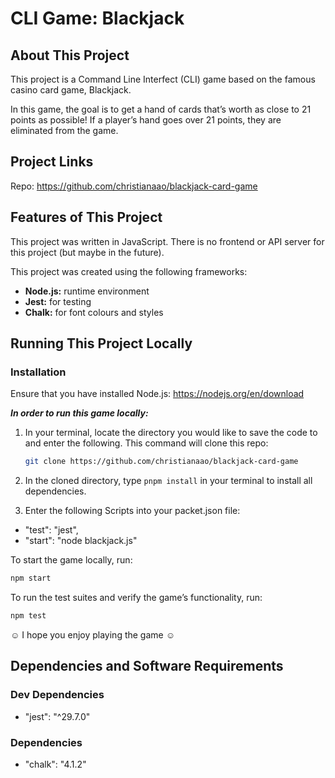 # CLI Game: Blackjack

## About This Project

This project is a Command Line Interfect (CLI) game based on the famous casino card game, Blackjack.

In this game, the goal is to get a hand of cards that’s worth as close to 21 points as possible! If a player’s hand goes over 21 points, they are eliminated from the game. 

## Project Links
Repo: https://github.com/christianaao/blackjack-card-game

## Features of This Project
This project was written in JavaScript. There is no frontend or API server for this project (but maybe in the future).

This project was created using the following frameworks:
- **Node.js:** runtime environment
- **Jest:** for testing
- **Chalk:** for font colours and styles

## Running This Project Locally
### Installation

Ensure that you have installed Node.js: https://nodejs.org/en/download

**_In order to run this game locally:_**

1. In your terminal, locate the directory you would like to save the code to and enter the following. This command will clone this repo:
   ```bash
   git clone https://github.com/christianaao/blackjack-card-game
   ```

2. In the cloned directory, type `pnpm install` in your terminal to install all dependencies.

3. Enter the following Scripts into your packet.json file:
- "test": "jest",
- "start": "node blackjack.js"

To start the game locally, run:
   ```bash
   npm start
   ```

To run the test suites and verify the game’s functionality, run:
   ```bash
   npm test
   ```

☺ I hope you enjoy playing the game ☺

## Dependencies and Software Requirements
### Dev Dependencies
- "jest": "^29.7.0"

### Dependencies
- "chalk": "4.1.2"
